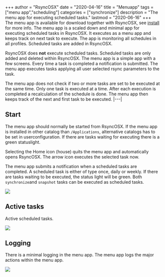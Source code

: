+++
author = "RsyncOSX"
date = "2020-04-16"
title =  "Menuapp"
tags = ["menu app","scheduling"]
categories = ["synchronize"]
description = "The menu app for executing scheduled tasks."
lastmod = "2020-06-16"
+++
The menu app is available for download together with RsyncOSX, see [install](/post/rsyncosx/) for more info. The menu app is a scaled down and minimal app for executing scheduled tasks in RsyncOSX. It executes as a menu app and keeps track on next task to execute. The app is monitoring all schedules in all profiles. Scheduled tasks are added in RsyncOSX.

RsyncOSX does **not** execute scheduled tasks. Scheduled tasks are only added and deleted within RsyncOSX. The menu app is a simple app with a few screens. Every time a task is completed a notification is submitted. The menu app executes tasks applying all user selected rsync parameters to the task.

The menu app does not check if two or more tasks are set to be executed at the same time. Only one task is executed at a time. After each execution is completed a recalculation of the schedule is done. The menu app then keeps track of the next and first task to be executed.
|---|

## Start

The menu app should normally be started from RsyncOSX. If the menu app is installed in other catalog than `/Applications`, alternative catalogs has to be set in userconfiguration.  If there are tasks waiting for executing there is a green statuslight.

Selecting the Home icon (house) quits the menu app and automatically opens RsyncOSX. The arrow icon executes the selected task now.

The menu app submits a notification when a scheduled tasks are completed. A scheduled task is either of type once, daily or weekly. If there are tasks waiting to be executed, the status light will be green. Both `synchronize`and `snapshot` tasks can be executed as scheduled tasks.

![](/images/RsyncOSX/master/menuapp/menuapp1.png)

## Active tasks

Active scheduled tasks.

![](/images/RsyncOSX/master/menuapp/menuapp3.png)

## Logging

There is a minimal logging in the menu app. The menu app logs the major actions within the menu app.

![](/images/RsyncOSX/master/menuapp/menuapp2.png)
